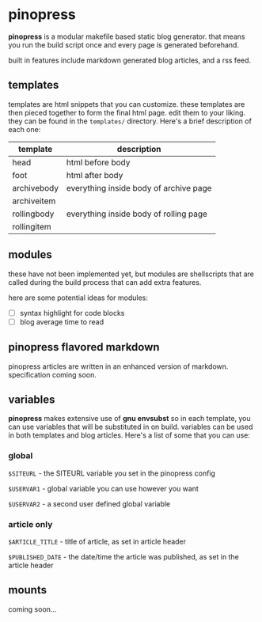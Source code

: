 # pinopress

**pinopress** is a modular makefile based static blog generator. that means you run the build script once and every page is generated beforehand.

built in features include markdown generated blog articles, and a rss feed.

## templates

templates are html snippets that you can customize. these templates are then pieced together to form the final html page. edit them to your liking. they can be found in the `templates/` directory. Here's a brief description of each one:

template          | description
------------------|-----------
head              | html before body
foot              | html after body
archivebody       | everything inside body of archive page
archiveitem       | 
rollingbody       | everything inside body of rolling page
rollingitem       |

## modules

these have not been implemented yet, but modules are shellscripts that are called during the build process that can add extra features.

here are some potential ideas for modules:
- [ ] syntax highlight for code blocks
- [ ] blog average time to read

## pinopress flavored markdown

pinopress articles are written in an enhanced version of markdown. specification coming soon.

## variables

 **pinopress** makes extensive use of **gnu envsubst** so in each template, you can use variables that will be substituted in on build. variables can be used in both templates and blog articles. Here's a list of some that you can use:

### global

`$SITEURL` - the SITEURL variable you set in the pinopress config

`$USERVAR1` - global variable you can use however you want

`$USERVAR2` - a second user defined global variable

### article only

`$ARTICLE_TITLE` - title of article, as set in article header

`$PUBLISHED_DATE` - the date/time the article was published, as set in the article header

## mounts

coming soon...

